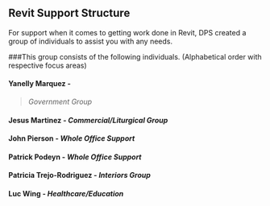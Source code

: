 ## Revit Support Structure

For support when it comes to getting work done in Revit, DPS created a group of individuals to assist you with any needs.

###This group consists of the following individuals. (Alphabetical order with respective focus areas)

#### Yanelly Marquez - 
>*Government Group*

#### Jesus Martinez - *Commercial/Liturgical Group*

#### John Pierson - *Whole Office Support*

#### Patrick Podeyn - *Whole Office Support*

#### Patricia Trejo-Rodriguez - *Interiors Group*

#### Luc Wing - *Healthcare/Education*
